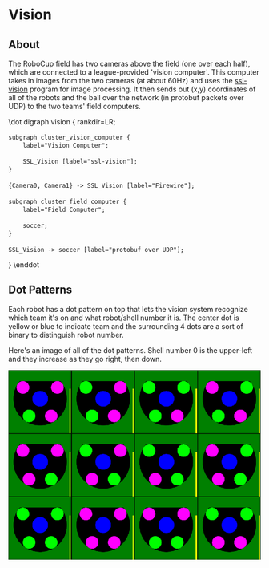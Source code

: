 
# Vision

## About

The RoboCup field has two cameras above the field (one over each half), which are connected to a league-provided 'vision computer'.  This computer takes in images from the two cameras (at about 60Hz) and uses the [ssl-vision](https://code.google.com/p/ssl-vision/) program for image processing.  It then sends out (x,y) coordinates of all of the robots and the ball over the network (in protobuf packets over UDP) to the two teams' field computers.

\dot
digraph vision {
	rankdir=LR;

	subgraph cluster_vision_computer {
		label="Vision Computer";

		SSL_Vision [label="ssl-vision"];
	}

	{Camera0, Camera1} -> SSL_Vision [label="Firewire"];

	subgraph cluster_field_computer {
		label="Field Computer";

		soccer;
	}

	SSL_Vision -> soccer [label="protobuf over UDP"];
}
\enddot


## Dot Patterns

Each robot has a dot pattern on top that lets the vision system recognize which team it's on and what robot/shell number it is.  The center dot is yellow or blue to indicate team and the surrounding 4 dots are a sort of binary to distinguish robot number.

Here's an image of all of the dot patterns.  Shell number 0 is the upper-left and they increase as they go right, then down.

![Dot Patterns](../images/dot_patterns.png)

